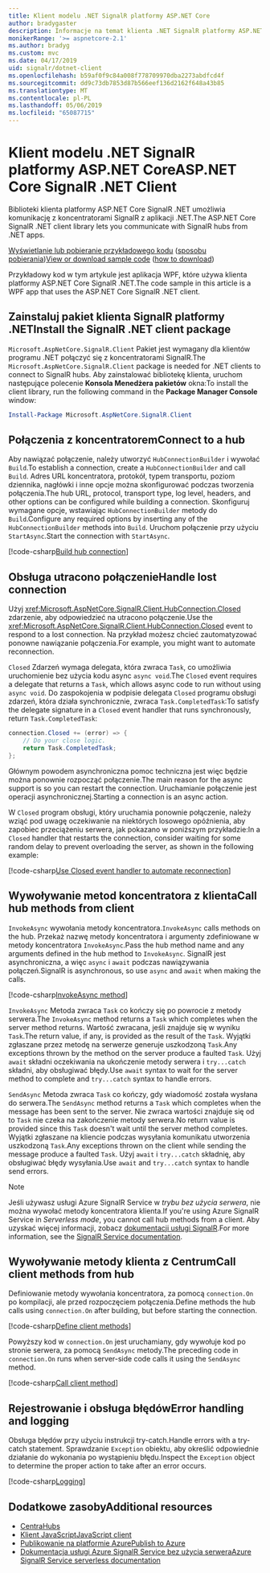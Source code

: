 ```yaml
---
title: Klient modelu .NET SignalR platformy ASP.NET Core
author: bradygaster
description: Informacje na temat klienta .NET SignalR platformy ASP.NET Core
monikerRange: '>= aspnetcore-2.1'
ms.author: bradyg
ms.custom: mvc
ms.date: 04/17/2019
uid: signalr/dotnet-client
ms.openlocfilehash: b59af0f9c84a008f778709970dba2273abdfcd4f
ms.sourcegitcommit: dd9c73db7853d87b566eef136d2162f648a43b85
ms.translationtype: MT
ms.contentlocale: pl-PL
ms.lasthandoff: 05/06/2019
ms.locfileid: "65087715"
---
```

# <a name="aspnet-core-signalr-net-client"></a><span data-ttu-id="86345-103">Klient modelu .NET SignalR platformy ASP.NET Core</span><span class="sxs-lookup"><span data-stu-id="86345-103">ASP.NET Core SignalR .NET Client</span></span>

<span data-ttu-id="86345-104">Biblioteki klienta platformy ASP.NET Core SignalR .NET umożliwia komunikację z koncentratorami SignalR z aplikacji .NET.</span><span class="sxs-lookup"><span data-stu-id="86345-104">The ASP.NET Core SignalR .NET client library lets you communicate with SignalR hubs from .NET apps.</span></span>

<span data-ttu-id="86345-105">[Wyświetlanie lub pobieranie przykładowego kodu](https://github.com/aspnet/AspNetCore.Docs/tree/master/aspnetcore/signalr/dotnet-client/sample) ([sposobu pobierania](xref:index#how-to-download-a-sample))</span><span class="sxs-lookup"><span data-stu-id="86345-105">[View or download sample code](https://github.com/aspnet/AspNetCore.Docs/tree/master/aspnetcore/signalr/dotnet-client/sample) ([how to download](xref:index#how-to-download-a-sample))</span></span>

<span data-ttu-id="86345-106">Przykładowy kod w tym artykule jest aplikacja WPF, które używa klienta platformy ASP.NET Core SignalR .NET.</span><span class="sxs-lookup"><span data-stu-id="86345-106">The code sample in this article is a WPF app that uses the ASP.NET Core SignalR .NET client.</span></span>

## <a name="install-the-signalr-net-client-package"></a><span data-ttu-id="86345-107">Zainstaluj pakiet klienta SignalR platformy .NET</span><span class="sxs-lookup"><span data-stu-id="86345-107">Install the SignalR .NET client package</span></span>

<span data-ttu-id="86345-108">`Microsoft.AspNetCore.SignalR.Client` Pakiet jest wymagany dla klientów programu .NET połączyć się z koncentratorami SignalR.</span><span class="sxs-lookup"><span data-stu-id="86345-108">The `Microsoft.AspNetCore.SignalR.Client` package is needed for .NET clients to connect to SignalR hubs.</span></span> <span data-ttu-id="86345-109">Aby zainstalować bibliotekę klienta, uruchom następujące polecenie **Konsola Menedżera pakietów** okna:</span><span class="sxs-lookup"><span data-stu-id="86345-109">To install the client library, run the following command in the **Package Manager Console** window:</span></span>

```powershell
Install-Package Microsoft.AspNetCore.SignalR.Client
```

## <a name="connect-to-a-hub"></a><span data-ttu-id="86345-110">Połączenia z koncentratorem</span><span class="sxs-lookup"><span data-stu-id="86345-110">Connect to a hub</span></span>

<span data-ttu-id="86345-111">Aby nawiązać połączenie, należy utworzyć `HubConnectionBuilder` i wywołać `Build`.</span><span class="sxs-lookup"><span data-stu-id="86345-111">To establish a connection, create a `HubConnectionBuilder` and call `Build`.</span></span> <span data-ttu-id="86345-112">Adres URL koncentratora, protokół, typem transportu, poziom dziennika, nagłówki i inne opcje można skonfigurować podczas tworzenia połączenia.</span><span class="sxs-lookup"><span data-stu-id="86345-112">The hub URL, protocol, transport type, log level, headers, and other options can be configured while building a connection.</span></span> <span data-ttu-id="86345-113">Skonfiguruj wymagane opcje, wstawiając `HubConnectionBuilder` metody do `Build`.</span><span class="sxs-lookup"><span data-stu-id="86345-113">Configure any required options by inserting any of the `HubConnectionBuilder` methods into `Build`.</span></span> <span data-ttu-id="86345-114">Uruchom połączenie przy użyciu `StartAsync`.</span><span class="sxs-lookup"><span data-stu-id="86345-114">Start the connection with `StartAsync`.</span></span>

[!code-csharp[Build hub connection](dotnet-client/sample/signalrchatclient/MainWindow.xaml.cs?name=snippet_MainWindowClass&highlight=15-17,39)]

## <a name="handle-lost-connection"></a><span data-ttu-id="86345-115">Obsługa utracono połączenie</span><span class="sxs-lookup"><span data-stu-id="86345-115">Handle lost connection</span></span>

<span data-ttu-id="86345-116">Użyj <xref:Microsoft.AspNetCore.SignalR.Client.HubConnection.Closed> zdarzenie, aby odpowiedzieć na utracono połączenie.</span><span class="sxs-lookup"><span data-stu-id="86345-116">Use the <xref:Microsoft.AspNetCore.SignalR.Client.HubConnection.Closed> event to respond to a lost connection.</span></span> <span data-ttu-id="86345-117">Na przykład możesz chcieć zautomatyzować ponowne nawiązanie połączenia.</span><span class="sxs-lookup"><span data-stu-id="86345-117">For example, you might want to automate reconnection.</span></span>

<span data-ttu-id="86345-118">`Closed` Zdarzeń wymaga delegata, która zwraca `Task`, co umożliwia uruchomienie bez użycia kodu async `async void`.</span><span class="sxs-lookup"><span data-stu-id="86345-118">The `Closed` event requires a delegate that returns a `Task`, which allows async code to run without using `async void`.</span></span> <span data-ttu-id="86345-119">Do zaspokojenia w podpisie delegata `Closed` programu obsługi zdarzeń, która działa synchronicznie, zwraca `Task.CompletedTask`:</span><span class="sxs-lookup"><span data-stu-id="86345-119">To satisfy the delegate signature in a `Closed` event handler that runs synchronously, return `Task.CompletedTask`:</span></span>

```csharp
connection.Closed += (error) => {
    // Do your close logic.
    return Task.CompletedTask;
};
```

<span data-ttu-id="86345-120">Głównym powodem asynchroniczna pomoc techniczna jest więc będzie można ponownie rozpocząć połączenie.</span><span class="sxs-lookup"><span data-stu-id="86345-120">The main reason for the async support is so you can restart the connection.</span></span> <span data-ttu-id="86345-121">Uruchamianie połączenie jest operacji asynchronicznej.</span><span class="sxs-lookup"><span data-stu-id="86345-121">Starting a connection is an async action.</span></span>

<span data-ttu-id="86345-122">W `Closed` program obsługi, który uruchamia ponownie połączenie, należy wziąć pod uwagę oczekiwanie na niektórych losowego opóźnienia, aby zapobiec przeciążeniu serwera, jak pokazano w poniższym przykładzie:</span><span class="sxs-lookup"><span data-stu-id="86345-122">In a `Closed` handler that restarts the connection, consider waiting for some random delay to prevent overloading the server, as shown in the following example:</span></span>

[!code-csharp[Use Closed event handler to automate reconnection](dotnet-client/sample/signalrchatclient/MainWindow.xaml.cs?name=snippet_ClosedRestart)]

## <a name="call-hub-methods-from-client"></a><span data-ttu-id="86345-123">Wywoływanie metod koncentratora z klienta</span><span class="sxs-lookup"><span data-stu-id="86345-123">Call hub methods from client</span></span>

<span data-ttu-id="86345-124">`InvokeAsync` wywołania metody koncentratora.</span><span class="sxs-lookup"><span data-stu-id="86345-124">`InvokeAsync` calls methods on the hub.</span></span> <span data-ttu-id="86345-125">Przekaż nazwę metody koncentratora i argumenty zdefiniowane w metody koncentratora `InvokeAsync`.</span><span class="sxs-lookup"><span data-stu-id="86345-125">Pass the hub method name and any arguments defined in the hub method to `InvokeAsync`.</span></span> <span data-ttu-id="86345-126">SignalR jest asynchroniczna, a więc `async` i `await` podczas nawiązywania połączeń.</span><span class="sxs-lookup"><span data-stu-id="86345-126">SignalR is asynchronous, so use `async` and `await` when making the calls.</span></span>

[!code-csharp[InvokeAsync method](dotnet-client/sample/signalrchatclient/MainWindow.xaml.cs?name=snippet_InvokeAsync)]

<span data-ttu-id="86345-127">`InvokeAsync` Metoda zwraca `Task` co kończy się po powrocie z metody serwera.</span><span class="sxs-lookup"><span data-stu-id="86345-127">The `InvokeAsync` method returns a `Task` which completes when the server method returns.</span></span> <span data-ttu-id="86345-128">Wartość zwracana, jeśli znajduje się w wyniku `Task`.</span><span class="sxs-lookup"><span data-stu-id="86345-128">The return value, if any, is provided as the result of the `Task`.</span></span> <span data-ttu-id="86345-129">Wyjątki zgłaszane przez metodę na serwerze generuje uszkodzoną `Task`.</span><span class="sxs-lookup"><span data-stu-id="86345-129">Any exceptions thrown by the method on the server produce a faulted `Task`.</span></span> <span data-ttu-id="86345-130">Użyj `await` składni oczekiwania na ukończenie metody serwera i `try...catch` składni, aby obsługiwać błędy.</span><span class="sxs-lookup"><span data-stu-id="86345-130">Use `await` syntax to wait for the server method to complete and `try...catch` syntax to handle errors.</span></span>

<span data-ttu-id="86345-131">`SendAsync` Metoda zwraca `Task` co kończy, gdy wiadomość została wysłana do serwera.</span><span class="sxs-lookup"><span data-stu-id="86345-131">The `SendAsync` method returns a `Task` which completes when the message has been sent to the server.</span></span> <span data-ttu-id="86345-132">Nie zwraca wartości znajduje się od to `Task` nie czeka na zakończenie metody serwera.</span><span class="sxs-lookup"><span data-stu-id="86345-132">No return value is provided since this `Task` doesn't wait until the server method completes.</span></span> <span data-ttu-id="86345-133">Wyjątki zgłaszane na kliencie podczas wysyłania komunikatu utworzenia uszkodzoną `Task`.</span><span class="sxs-lookup"><span data-stu-id="86345-133">Any exceptions thrown on the client while sending the message produce a faulted `Task`.</span></span> <span data-ttu-id="86345-134">Użyj `await` i `try...catch` składnię, aby obsługiwać błędy wysyłania.</span><span class="sxs-lookup"><span data-stu-id="86345-134">Use `await` and `try...catch` syntax to handle send errors.</span></span>

> [!NOTE]
> <span data-ttu-id="86345-135">Jeśli używasz usługi Azure SignalR Service w *trybu bez użycia serwera*, nie można wywołać metody koncentratora klienta.</span><span class="sxs-lookup"><span data-stu-id="86345-135">If you're using Azure SignalR Service in *Serverless mode*, you cannot call hub methods from a client.</span></span> <span data-ttu-id="86345-136">Aby uzyskać więcej informacji, zobacz [dokumentacji usługi SignalR](/azure/azure-signalr/signalr-concept-serverless-development-config).</span><span class="sxs-lookup"><span data-stu-id="86345-136">For more information, see the [SignalR Service documentation](/azure/azure-signalr/signalr-concept-serverless-development-config).</span></span>

## <a name="call-client-methods-from-hub"></a><span data-ttu-id="86345-137">Wywoływanie metody klienta z Centrum</span><span class="sxs-lookup"><span data-stu-id="86345-137">Call client methods from hub</span></span>

<span data-ttu-id="86345-138">Definiowanie metody wywołania koncentratora, za pomocą `connection.On` po kompilacji, ale przed rozpoczęciem połączenia.</span><span class="sxs-lookup"><span data-stu-id="86345-138">Define methods the hub calls using `connection.On` after building, but before starting the connection.</span></span>

[!code-csharp[Define client methods](dotnet-client/sample/signalrchatclient/MainWindow.xaml.cs?name=snippet_ConnectionOn)]

<span data-ttu-id="86345-139">Powyższy kod w `connection.On` jest uruchamiany, gdy wywołuje kod po stronie serwera, za pomocą `SendAsync` metody.</span><span class="sxs-lookup"><span data-stu-id="86345-139">The preceding code in `connection.On` runs when server-side code calls it using the `SendAsync` method.</span></span>

[!code-csharp[Call client method](dotnet-client/sample/signalrchat/hubs/chathub.cs?name=snippet_SendMessage)]

## <a name="error-handling-and-logging"></a><span data-ttu-id="86345-140">Rejestrowanie i obsługa błędów</span><span class="sxs-lookup"><span data-stu-id="86345-140">Error handling and logging</span></span>

<span data-ttu-id="86345-141">Obsługa błędów przy użyciu instrukcji try-catch.</span><span class="sxs-lookup"><span data-stu-id="86345-141">Handle errors with a try-catch statement.</span></span> <span data-ttu-id="86345-142">Sprawdzanie `Exception` obiektu, aby określić odpowiednie działanie do wykonania po wystąpieniu błędu.</span><span class="sxs-lookup"><span data-stu-id="86345-142">Inspect the `Exception` object to determine the proper action to take after an error occurs.</span></span>

[!code-csharp[Logging](dotnet-client/sample/signalrchatclient/MainWindow.xaml.cs?name=snippet_ErrorHandling)]

## <a name="additional-resources"></a><span data-ttu-id="86345-143">Dodatkowe zasoby</span><span class="sxs-lookup"><span data-stu-id="86345-143">Additional resources</span></span>

* [<span data-ttu-id="86345-144">Centra</span><span class="sxs-lookup"><span data-stu-id="86345-144">Hubs</span></span>](xref:signalr/hubs)
* [<span data-ttu-id="86345-145">Klient JavaScript</span><span class="sxs-lookup"><span data-stu-id="86345-145">JavaScript client</span></span>](xref:signalr/javascript-client)
* [<span data-ttu-id="86345-146">Publikowanie na platformie Azure</span><span class="sxs-lookup"><span data-stu-id="86345-146">Publish to Azure</span></span>](xref:signalr/publish-to-azure-web-app)
* [<span data-ttu-id="86345-147">Dokumentacja usługi Azure SignalR Service bez użycia serwera</span><span class="sxs-lookup"><span data-stu-id="86345-147">Azure SignalR Service serverless documentation</span></span>](/azure/azure-signalr/signalr-concept-serverless-development-config)
